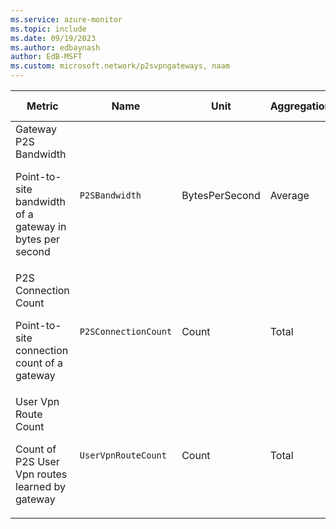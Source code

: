 ```yaml
---
ms.service: azure-monitor
ms.topic: include
ms.date: 09/19/2023
ms.author: edbaynash
author: EdB-MSFT
ms.custom: microsoft.network/p2svpngateways, naam
---
```

  
  
|Metric|Name|Unit|Aggregation|Dimensions|Time Grains|DS Export|
|---|---|---|---|---|---|---|
|Gateway P2S Bandwidth<p><p>Point-to-site bandwidth of a gateway in bytes per second |`P2SBandwidth` |BytesPerSecond |Average |Instance|PT1M, PT5M, PT15M, PT30M, PT1H, PT6H, PT12H, P1D |Yes|
|P2S Connection Count<p><p>Point-to-site connection count of a gateway |`P2SConnectionCount` |Count |Total |Protocol, Instance|PT1M, PT5M, PT15M, PT30M, PT1H, PT6H, PT12H, P1D |Yes|
|User Vpn Route Count<p><p>Count of P2S User Vpn routes learned by gateway |`UserVpnRouteCount` |Count |Total |RouteType, Instance|PT5M, PT15M, PT30M, PT1H, PT6H, PT12H, P1D |No|